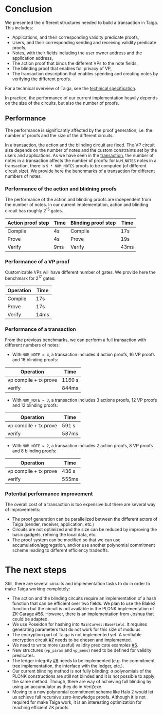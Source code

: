 # Conclusion

We presented the different structures needed to build a transaction in Taiga. This includes:
* Applications, and their corresponding validity predicate proofs,
* Users, and their corresponding sending and receiving validity predicate proofs,
* Notes, with their fields including the user owner address and the application address,
* The action proof that binds the different VPs to the note fields,
* The blinding proof that enables full privacy of VP,
* The transaction description that enables spending and creating notes by verifying the different proofs.

For a technical overview of Taiga, see the [technical specification](spec.md).

In practice, the performance of our current implementation heavily depends on the size of the circuits, but also the number of proofs.

## Performance
The performance is significantly affected by the proof generation, i.e. the number of proofs and the size of the different circuits.

In a transaction, the action and the blinding circuit are fixed. The VP circuit size depends on the number of notes and the custom constraints set by the users and applications.
As we have seen in the [transaction](/book/src/transaction.md), the number of notes in a transaction affects the number of proofs: for `NUM_NOTES` notes in a transaction, there is `9 * NUM_NOTES` proofs to be computed (of different circuit size).
We provide here the benchmarks of a transaction for different numbers of notes.

### Performance of the action and blidning proofs
The performance of the action and blinding proofs are independent from the number of notes. In our current implementation, action and blinding circuit has roughly $2^{15}$ gates.

|Action proof step|Time|Blinding proof step|Time|
|-|-|-|-|
|Compile|4s|Compile|17s|
|Prove|4s|Prove|19s|
|Verify|9ms|Verify|43ms|

### Performance of a VP proof
Customizable VPs will have different number of gates. We provide here the benchmark for $2^{17}$ gates:

|Operation |Time|
|-|-|
|Compile|17s|
|Prove|17s|
|Verify|14ms|

### Performance of a transaction

From the previous benchmarks, we can perform a full transaction with different numbers of notes:
* With `NUM_NOTE = 4`, a transaction includes 4 action proofs, 16 VP proofs and 16 blinding proofs:

|Operation |Time|
|-|-|
|vp compile + tx prove|1160 s|
|verify|844ms|

* With `NUM_NOTE = 3`, a transaction includes 3 actions proofs, 12 VP proofs and 12 blinding proofs:

|Operation |Time|
|-|-|
|vp compile + tx prove|591 s|
|verify|587ms|

* With `NUM_NOTE = 2`, a transaction includes 2 action proofs, 8 VP proofs and 8 blinding proofs:

|Operation |Time|
|-|-|
|vp compile + tx prove|436 s|
|verify| 555ms|


### Potential performance improvement
The overall cost of a transaction is too expensive but there are several way of improvements:
* The proof generation can be parallelized between the different actors of Taiga (sender, receiver, application, etc.)
* Circuits are not optimized and the size can be reduced by improving the basic gadgets, refining the local data, etc.
* The proof system can be modified so that we can use accumulation/aggregation, and/or use another polynomial commitment scheme leading to different efficiency tradeoffs.

# The next steps
Still, there are several circuits and implementation tasks to do in order to make Taiga working completely:
* The action and the blinding circuits require an implementation of a hash function that can be efficient over two fields. We plan to use the Blake2 function but the circuit is not available in the PLONK implementation of ZK-Garage [#56](https://github.com/anoma/taiga/issues/56). However, there is an implementation from Joshua that could be adapted.
* We use Poseidon for hashing into `MainCurve::BaseField`. It requires generating parameters that do not work for this size of modulus.
* The encryption part of Taiga is not implemented yet. A verifiable encryption circuit [#7](https://github.com/anoma/taiga/issues/7) needs to be chosen and implemented.
* We need to write more (useful) validity predicate examples [#5](https://github.com/anoma/taiga/issues/5).
* New structures (`vp_param` and `vp_memo`) need to be defined for validity predicates.
* The ledger integrity [#6](https://github.com/anoma/taiga/issues/6) needs to be implemented (e.g. the commitment tree implementation, the interface with the ledger, etc.).
* Our current blinding method is not fully blinding: σ polynomials of the PLONK constructions are still not blinded and it is not possible to apply the same method. Though, there are way of achieving full blinding by using an accumulator as they do in VeriZexe.
* Moving to a new polynomial commitment scheme like Halo 2 would let us achieve full recursive zero-knowledge proofs. Although it is not required for make Taiga work, it is an interesting optimization for reaching efficient ZK proofs.